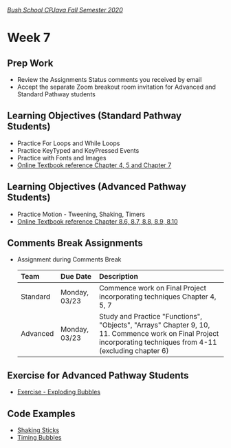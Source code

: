 [_Bush School CPJava Fall Semester 2020_](https://chandrunarayan.github.io/cpjava/)

# Week 7

## Prep Work
* Review the Assignments Status comments you received by email 
* Accept the separate Zoom breakout room invitation for Advanced and Standard Pathway students

## Learning Objectives (Standard Pathway Students)
* Practice For Loops and While Loops
* Practice KeyTyped and KeyPressed Events
* Practice with Fonts and Images
* [Online Textbook reference Chapter 4, 5 and Chapter 7](https://drive.google.com/drive/u/2/folders/15GK0VESxqTvYGst9EtvILshb0MGlO4c5)

## Learning Objectives (Advanced Pathway Students)
* Practice Motion - Tweening, Shaking, Timers
* [Online Textbook reference Chapter 8.6, 8.7, 8.8, 8.9, 8.10](https://drive.google.com/drive/u/2/folders/15GK0VESxqTvYGst9EtvILshb0MGlO4c5)

## Comments Break Assignments

*	Assignment during Comments Break

    | Team | Due Date | Description |
    | :--- | :--- | :---
    | Standard | Monday, 03/23 | Commence work on Final Project incorporating techniques Chapter 4, 5, 7 |
    | Advanced | Monday, 03/23 | Study and Practice "Functions", "Objects", "Arrays" Chapter 9, 10, 11. Commence work on Final Project incorporating techniques from 4-11 (excluding chapter 6)|


## Exercise for Advanced Pathway Students
* [Exercise - Exploding Bubbles](code/exploding_bubbles.md)

## Code Examples
* [Shaking Sticks](code/shakingsticks)
* [Timing Bubbles](code/timingbubbles)
